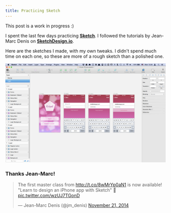 ```yaml
---
title: Practicing Sketch
---
```


<div class="alert alert-warning">This post is a work in progress :)</div>

I spent the last few days practicing **<a href="http://bohemiancoding.com/sketch/" target="_blank">Sketch</a>**. I followed the tutorials by Jean-Marc Denis on **<a href="http://sketchdesign.io/" target="_blank">SketchDesign.io</a>**.

Here are the sketches I made, with my own tweaks. I didn't spend much time on each one, so these are more of a rough sketch than a polished one.

![](/images/sketch.png)

### Thanks Jean-Marc!

<blockquote class="twitter-tweet" lang="en"><p>The first master class from <a href="http://t.co/8wMrYp0aN1">http://t.co/8wMrYp0aN1</a> is now available! &quot;Learn to design an iPhone app with Sketch&quot; 💎 <a href="http://t.co/wzUJ7TGonD">pic.twitter.com/wzUJ7TGonD</a></p>&mdash; Jean-Marc Denis (@jm_denis) <a href="https://twitter.com/jm_denis/status/535884142160793600">November 21, 2014</a></blockquote>
<script async src="//platform.twitter.com/widgets.js" charset="utf-8"></script>
